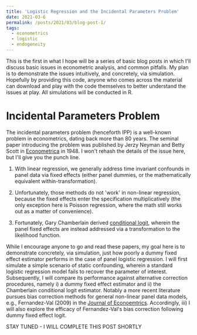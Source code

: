 ```yaml
---
title: 'Logistic Regression and the Incidental Parameters Problem'
date: 2021-03-6
permalink: /posts/2021/03/blog-post-1/
tags:
  - econometrics
  - logistic
  - endogeneity
---
```


This is the first in what I hope will be a series of basic blog posts in which I'll discuss basic issues in econometric analysis, and common pitfalls. My plan is to demonstrate the issues intuitively, and concretely, via simulation. Hopefully by providing this code, anyone who comes across the material can download and play with the code themselves to better understand the issues at play. All simulations will be conducted in R. 

Incidental Parameters Problem
======

The incidental parameters problem (henceforth IPP) is a well-known problem in econometrics, dating back more than 80 years. The seminal paper introducing the problem was published by Jerzy Neyman and Betty Scott in [Econometrica](https://www.jstor.org/stable/1914288?seq=1 "Econometrica") in 1948. I won't rehash the details of the issue here, but I'll give you the punch line.

1. With linear regression, we generally address time invariant confounds in panel data via fixed effects (either panel dummies, or the mathematically equivalent within-transformation).

2. Unfortunately, those methods do not 'work' in non-linear regression, because the fixed effects enter the specification multiplicatively (the only exception here is Poisson regression, where the math still works out as a matter of convenience). 

3. Fortunately, Gary Chamberlain derived [conditional logit](https://www.jstor.org/stable/2297110?seq=1 "conditional logit"), wherein the panel fixed effects are instead addressed via a transformation to the likelihood function. 

While I encourage anyone to go and read these papers, my goal here is to demonstrate concretely, via simulation, just how poorly a dummy fixed effect estimator performs in the case of panel logistic regression. I will first simulate a simple scenario of static confounding, wherein a standard logistic regression model fails to recover the parameter of interest. Subsequently, I will compare its performance against alternative correction procedures, namely i) a dummy fixed effect estimator and ii) the Chamberlain conditional logit estimator. Notably a more recent literature pursues bias correction methods for general non-linear panel data models, e.g., Fernandez-Val (2009) in the [Journal of Econoemtrics](https://www.sciencedirect.com/science/article/pii/S0304407609000463 "Journal of Econometrics"). Accordingly, iii) I will also explore the efficacy of Fernandez-Val's bias correction following dummy fixed effect logit. 

STAY TUNED - I WILL COMPLETE THIS POST SHORTLY

